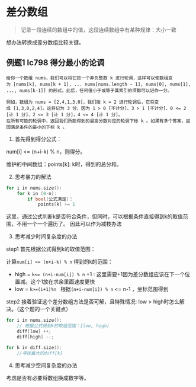# 差分数组

> 记录一段连续的数组中的值，这段连续数组中有某种规律：大小一致

想办法转换成差分数组比较关键。

## 例题1  lc798 得分最小的论调

```
给你一个数组 nums，我们可以将它按一个非负整数 k 进行轮调，这样可以使数组变为 [nums[k], nums[k + 1], ... nums[nums.length - 1], nums[0], nums[1], ..., nums[k-1]] 的形式。此后，任何值小于或等于其索引的项都可以记作一分。

例如，数组为 nums = [2,4,1,3,0]，我们按 k = 2 进行轮调后，它将变成 [1,3,0,2,4]。这将记为 3 分，因为 1 > 0 [不计分]、3 > 1 [不计分]、0 <= 2 [计 1 分]、2 <= 3 [计 1 分]，4 <= 4 [计 1 分]。
在所有可能的轮调中，返回我们所能得到的最高分数对应的轮调下标 k 。如果有多个答案，返回满足条件的最小的下标 k 。
```

1. 首先得到得分公式：

num[i] <= (n+i-k) % n，则得分。

维护的中间数组：points[k]: k时，得到的总分和。

2. 思考暴力的解法

```cpp
for i in nums.size():
    for k in (0-n):
        if bool(公式满足)：
            points[k] += 1
```

这里，通过公式判断k是否符合条件，但同时，可以根据条件直接得到k的取值范围，不用一个一个遍历了。
因此可以作为减枝办法

3. 思考减少时间复杂度的办法

step1 首先根据公式得到k的取值范围：

计算`num[i] <= (n+i-k) % n` 得到的k的范围：
- high = `k<= (n+i-num[i]) % n` +1 : 这里需要+1因为差分数组应该在下一个位置减。这个1放在求余里面速度更快
- low = `k>=(i+1)%n ` 根据`(n+i-num[i]) % n` <= n-1 ，坐标范围得到

step2 接着验证这个差分数组方法是否可解，且特殊情况: low > high时怎么解决。（这个题的一个关键点）

```cpp
for i in nums.size():
    // 根据公式得到k的取值范围：[low, high)
    diff[low] ++;
    diff[high] --;

for k in diff.size():
    //寻找最大的diff[k]
```

4. 思考减少空间复杂度的办法

考虑是否有必要将数组换成数字等。
